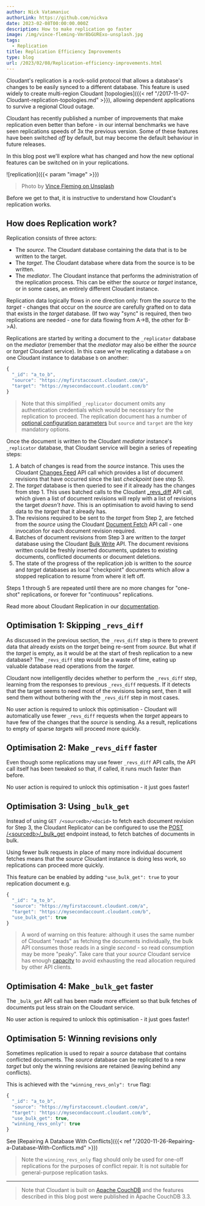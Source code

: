 ```yaml
---
author: Nick Vatamaniuc
authorLink: https://github.com/nickva
date: 2023-02-08T00:00:00.000Z
description: How to make replication go faster
image: /img/vince-fleming-Vmr8bGURExo-unsplash.jpg
tags:
  - Replication
title: Replication Efficiency Improvements
type: blog
url: /2023/02/08/Replication-efficiency-improvements.html
---
```




Cloudant's replication is a rock-solid protocol that allows a database's changes to be easily synced to a different database. This feature is used widely to create multi-region Cloudant [topologies]({{< ref "/2017-11-07-Cloudant-replication-topologies.md" >}}), allowing dependent applications to survive a regional Cloud outage.

Cloudant has recently published a number of improvements that make replication even better than before - in our internal benchmarks we have seen replications speeds of 3x the previous version. Some of these features have been switched _off_ by default, but may become the default behaviour in future releases.

In this blog post we'll explore what has changed and how the new optional features can be switched on in your replications.

![replication]({{< param "image" >}})
> Photo by [Vince Fleming on Unsplash](https://unsplash.com/photos/Vmr8bGURExo)

Before we get to that, it is instructive to understand how Cloudant's replication works.

## How does Replication work?

Replication consists of three actors:

- The _source_. The Cloudant database containing the data that is to be written to the target.
- The _target_. The Cloudant database where data from the source is to be written.
- The _mediator_. The Cloudant instance that performs the administration of the replication process. This can be either the _source_ or _target_ instance, or in some cases, an entirely different Cloudant instance.

Replication data logically flows in one direction only: from the _source_ to the _target_ - changes that occur on the _source_ are carefully grafted on to data that exists in the _target_ database. (If two way "sync" is required, then two replications are needed - one for data flowing from A->B, the other for B->A).

Replications are started by writing a document to the `_replicator` database on the _mediator_ (remember that the _mediator_ may also be either the _source_ or _target_ Cloudant service). In this case we're replicating a database `a` on one Cloudant instance to database `b` on another:

```js
{
  "_id": "a_to_b",
  "source": "https://myfirstaccount.cloudant.com/a",
  "target": "https://mysecondaccount.cloudant.com/b"
}
```

> Note that this simplified `_replicator` document omits any authentication credentials which would be necessary for the replication to proceed. The replication document has a number of [optional configuration parameters](https://cloud.ibm.com/docs/Cloudant?topic=Cloudant-advanced-replication) but `source` and `target` are the key mandatory options.

Once the document is written to the Cloudant _mediator_ instance's `_replicator` database, that Cloudant service will begin a series of repeating steps:

1. A batch of changes is read from the _source_ instance. This uses the Cloudant [Changes Feed](https://cloud.ibm.com/apidocs/cloudant#postchanges-changes) API call which provides a list of document revisions that have occurred since the last _checkpoint_ (see step 5).
2. The _target_ database is then queried to see if it already has the changes from step 1. This uses batched calls to the Cloudant [_revs_diff](https://cloud.ibm.com/apidocs/cloudant#postrevsdiff) API call, which given a list of document revisions will reply with a list of revisions the target _doesn't have_. This is an optimisation to avoid having to send data to the _target_ that it already has.
3. The revisions required to be sent to the _target_ from Step 2, are fetched from the _source_ using the Cloudant [Document Fetch](https://cloud.ibm.com/apidocs/cloudant#getdocument) API call - one invocation for each document revision required.
4. Batches of document revisions from Step 3 are written to the _target_ database using the Cloudant [Bulk Write](https://cloud.ibm.com/apidocs/cloudant#postbulkdocs) API. The document revisions written could be freshly inserted documents, updates to existing documents, conflicted documents or document deletions.
5. The state of the progress of the replication job is written to the _source_ and _target_ databases as local "checkpoint" documents which allow a stopped replication to resume from where it left off.

Steps 1 through 5 are repeated until there are no more changes for "one-shot" replications, or forever for "continuous" replications.

Read more about Cloudant Replication in our [documentation](https://cloud.ibm.com/docs/Cloudant?topic=Cloudant-replication-guide).

## Optimisation 1: Skipping `_revs_diff`

As discussed in the previous section, the `_revs_diff` step is there to prevent data that already exists on the _target_ being re-sent from _source_. But what if the _target_ is empty, as it would be at the start of fresh replication to a new database? The `_revs_diff` step would be a waste of time, eating up valuable database read operations from the _target_.

Cloudant now intelligentlly decides whether to perform the `_revs_diff` step, learning from the responses to previous `_revs_diff` requests. If it detects that the target seems to need most of the revisions being sent, then it will send them without bothering with the `_revs_diff` step in most cases.

No user action is required to unlock this optimisation - Cloudant will automatically use fewer `_revs_diff` requests when the _target_ appears to have few of the changes that the _source_ is sending. As a result, replications to empty of sparse _targets_ will proceed more quickly.

## Optimisation 2: Make `_revs_diff` faster

Even though some replications may use fewer `_revs_diff` API calls, the API call itself has been tweaked so that, if called, it runs much faster than before.

No user action is required to unlock this optimisation - it just goes faster!

## Optimisation 3: Using `_bulk_get`

Instead of using `GET /<sourcedb>/<docid>` to fetch each document revision for Step 3, the Cloudant Replicator can be configured to use the [POST /\<sourcedb\>/_bulk_get](https://cloud.ibm.com/apidocs/cloudant#postbulkget) endpoint instead, to fetch batches of documents in bulk.

Using fewer bulk requests in place of many more individual document fetches means that the _source_ Cloudant instance is doing less work, so replications can proceed more quickly.

This feature can be enabled by adding `"use_bulk_get": true` to your replication document e.g.

```js
{
  "_id": "a_to_b",
  "source": "https://myfirstaccount.cloudant.com/a",
  "target": "https://mysecondaccount.cloudant.com/b",
  "use_bulk_get": true
}
```

> A word of warning on this feature: although it uses the same number of Cloudant "reads" as fetching the documents individually, the bulk API consumes those reads in a single _second_ - so read consumption may be more "peaky". Take care that your _source_ Cloudant service has enough [capacity](https://cloud.ibm.com/docs/Cloudant?topic=Cloudant-ibm-cloud-public#provisioned-throughput-capacity) to avoid exhausting the read allocation required by other API clients.

## Optimisation 4: Make `_bulk_get` faster

The `_bulk_get` API call has been made more efficient so that bulk fetches of documents put less strain on the Cloudant service.

No user action is required to unlock this optimisation - it just goes faster!

## Optimisation 5: Winning revisions only

Sometimes replication is used to repair a _source_ database that contains conflicted documents. The _source_ database can be replicated to a new _target_ but only the winning revisions are retained (leaving behind any conflicts).

This is achieved with the `"winning_revs_only": true` flag:

```js
{
  "_id": "a_to_b",
  "source": "https://myfirstaccount.cloudant.com/a",
  "target": "https://mysecondaccount.cloudant.com/b",
  "use_bulk_get": true,
  "winning_revs_only": true
}
```

See [Repairing A Database With Conflicts]({{< ref "/2020-11-26-Repairing-a-Database-With-Conflicts.md" >}})

> Note the `winning_revs_only` flag should only be used for one-off replications for the purposes of conflict repair. It is not suitable for general-purpose replication tasks.

---

> Note that Cloudant is built on [Apache CouchDB](https://couchdb.apache.org/) and the features described in this blog post were published in Apache CouchDB 3.3.
